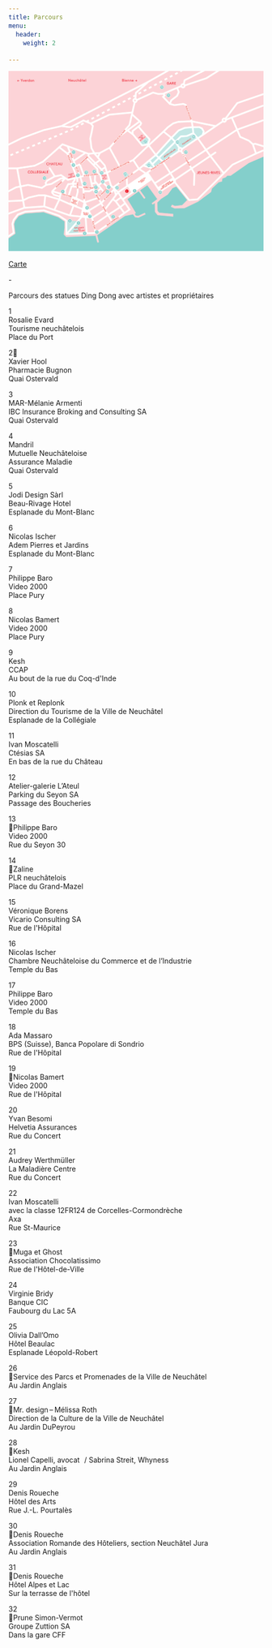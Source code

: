 ```yaml
---
title: Parcours
menu:
  header:
    weight: 2

---
```

![](/uploads/Carte.jpg)

[Carte](/uploads/Carte "Carte")

\-

Parcours des statues Ding Dong avec artistes et propriétaires

1  
Rosalie Evard  
Tourisme neuchâtelois  
Place du Port

2  
Xavier Hool  
Pharmacie Bugnon  
Quai Ostervald

3  
MAR-Mélanie Armenti  
IBC Insurance Broking and Consulting SA  
Quai Ostervald

4  
Mandril  
Mutuelle Neuchâteloise  
Assurance Maladie  
Quai Ostervald

5  
Jodi Design Sàrl  
Beau-Rivage Hotel  
Esplanade du Mont-Blanc

6  
Nicolas Ischer  
Adem Pierres et Jardins  
Esplanade du Mont-Blanc

7  
Philippe Baro  
Video 2000  
Place Pury

8  
Nicolas Bamert  
Video 2000  
Place Pury

9  
Kesh  
CCAP  
Au bout de la rue du Coq-d'Inde

10  
Plonk et Replonk  
Direction du Tourisme de la Ville de Neuchâtel  
Esplanade de la Collégiale

11  
Ivan Moscatelli  
Ctésias SA  
En bas de la rue du Château

12  
Atelier-galerie L’Ateul  
Parking du Seyon SA  
Passage des Boucheries

13  
Philippe Baro  
Video 2000  
Rue du Seyon 30

14  
Zaline  
PLR neuchâtelois  
Place du Grand-Mazel

15  
Véronique Borens  
Vicario Consulting SA  
Rue de l'Hôpital

16  
Nicolas Ischer  
Chambre Neuchâteloise du Commerce et de l’Industrie  
Temple du Bas

17  
Philippe Baro  
Video 2000  
Temple du Bas

18  
Ada Massaro  
BPS (Suisse), Banca Popolare di Sondrio  
Rue de l'Hôpital

19  
Nicolas Bamert  
Video 2000  
Rue de l'Hôpital

20  
Yvan Besomi  
Helvetia Assurances  
Rue du Concert

21  
Audrey Werthmüller  
La Maladière Centre  
Rue du Concert

22  
Ivan Moscatelli  
avec la classe 12FR124 de Corcelles-Cormondrèche  
Axa  
Rue St-Maurice

23  
Muga et Ghost  
Association Chocolatissimo  
Rue de l'Hôtel-de-Ville

24  
Virginie Bridy  
Banque CIC  
Faubourg du Lac 5A

25  
Olivia Dall’Omo  
Hôtel Beaulac  
Esplanade Léopold-Robert

26  
Service des Parcs et Promenades de la Ville de Neuchâtel  
Au Jardin Anglais

27  
Mr. design – Mélissa Roth  
Direction de la Culture de la Ville de Neuchâtel  
Au Jardin DuPeyrou

28  
Kesh  
Lionel Capelli, avocat   / Sabrina Streit, Whyness  
Au Jardin Anglais

29  
Denis Roueche  
Hôtel des Arts  
Rue J.-L. Pourtalès

30  
Denis Roueche  
Association Romande des Hôteliers, section Neuchâtel Jura  
Au Jardin Anglais

31  
Denis Roueche  
Hôtel Alpes et Lac  
Sur la terrasse de l'hôtel

32  
Prune Simon-Vermot  
Groupe Zuttion SA  
Dans la gare CFF